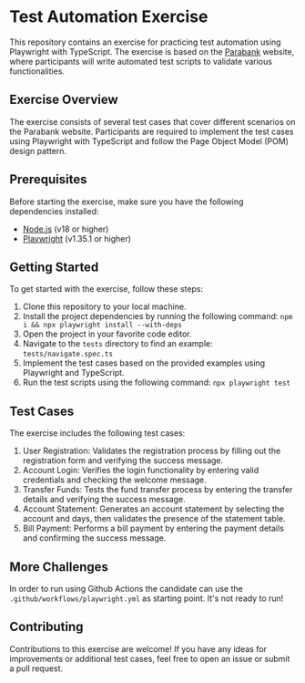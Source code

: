 # Test Automation Exercise

This repository contains an exercise for practicing test automation using Playwright with TypeScript. The exercise is based on the [Parabank](https://parabank.parasoft.com/parabank/index.html) website, where participants will write automated test scripts to validate various functionalities.

## Exercise Overview

The exercise consists of several test cases that cover different scenarios on the Parabank website. Participants are required to implement the test cases using Playwright with TypeScript and follow the Page Object Model (POM) design pattern.

## Prerequisites

Before starting the exercise, make sure you have the following dependencies installed:

- [Node.js](https://nodejs.org) (v18 or higher)
- [Playwright](https://playwright.dev) (v1.35.1 or higher)

## Getting Started

To get started with the exercise, follow these steps:

1. Clone this repository to your local machine.
2. Install the project dependencies by running the following command: `npm i && npx playwright install --with-deps`
3. Open the project in your favorite code editor.
4. Navigate to the `tests` directory to find an example: `tests/navigate.spec.ts`
5. Implement the test cases based on the provided examples using Playwright and TypeScript.
6. Run the test scripts using the following command: `npx playwright test`

## Test Cases

The exercise includes the following test cases:

1. User Registration: Validates the registration process by filling out the registration form and verifying the success message.
2. Account Login: Verifies the login functionality by entering valid credentials and checking the welcome message.
3. Transfer Funds: Tests the fund transfer process by entering the transfer details and verifying the success message.
4. Account Statement: Generates an account statement by selecting the account and days, then validates the presence of the statement table.
5. Bill Payment: Performs a bill payment by entering the payment details and confirming the success message.


## More Challenges

In order to run using Github Actions the candidate can use the `.github/workflows/playwright.yml` as starting point. It's not ready to run!


## Contributing

Contributions to this exercise are welcome! If you have any ideas for improvements or additional test cases, feel free to open an issue or submit a pull request.





